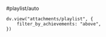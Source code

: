 #playlist/auto
```dataviewjs
dv.view("attachments/playlist", {
    filter_by_achievements: "above",
})
```